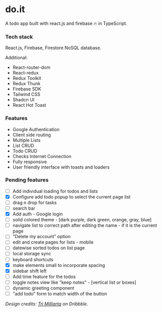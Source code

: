 # do.it

A todo app built with react.js and firebase 🔥 in TypeScript.

### Tech stack

React.js, Firebase, Firestore NoSQL database.

Additional:

- React-router-dom
- React-redux
- Redux Toolkit
- Redux Thunk
- Firebase SDK
- Tailwind CSS
- Shadcn UI
- React Hot Toast

### Features

- Google Authentication
- Client side routing
- Multiple Lists
- List CRUD
- Todo CRUD
- Checks Internet Connection
- Fully responsive
- User friendly interface with toasts and loaders

### Pending features

* [ ] Add individual loading for todos and lists
* [X] Configure add todo popup to select the current page list
* [ ] drag n drop for tasks
* [ ] search bar
* [X] Add auth - Google login
* [ ] solid colored theme - [dark purple, dark green, orange, gray, blue]
* [ ] navigate list to correct path after editing the name - if it is the current page
* [ ] "Delete my account" option
* [ ] edit and create pages for lists - mobile
* [ ] datewise sorted todos on list page
* [ ] local storage sync
* [ ] keyboard shortcuts
* [X] make elements small to incorporate spacing
* [X] sidebar shift left
* [ ] Add time feature for the todos
* [ ] toggle notes view like "keep notes" - [vertical list or boxes]
* [ ] dynamic greeting component
* [ ] "add todo" form to match width of the button

*Design credits: [Tri Milliarta](https://dribbble.com/milliarta "dribbble.com") on Dribbble.*
